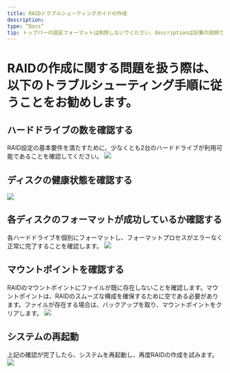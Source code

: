 ```yaml
---
title: RAIDトラブルシューティングガイドの作成
description:
type: “Docs”
tip: トップバーの固定フォーマットは削除しないでください、descriptionは記事の説明であり、未入力の場合は内容の最初の段落の文字を切り取ります
---
```

# RAIDの作成に関する問題を扱う際は、以下のトラブルシューティング手順に従うことをお勧めします。

## ハードドライブの数を確認する
RAID設定の基本要件を満たすために、少なくとも2台のハードドライブが利用可能であることを確認してください。
![](https://manage.icewhale.io/api/static/docs/1722484339854_image.png)
## ディスクの健康状態を確認する
![](https://manage.icewhale.io/api/static/docs/1722484363590_image.png)
## 各ディスクのフォーマットが成功しているか確認する
各ハードドライブを個別にフォーマットし、フォーマットプロセスがエラーなく正常に完了することを確認します。
![](https://manage.icewhale.io/api/static/docs/1722484386621_image.png)
## マウントポイントを確認する
RAIDのマウントポイントにファイルが既に存在しないことを確認します。マウントポイントは、RAIDのスムーズな構成を確保するために空である必要があります。ファイルが存在する場合は、バックアップを取り、マウントポイントをクリアします。
![](https://manage.icewhale.io/api/static/docs/1722484409099_image.png)
## システムの再起動
上記の確認が完了したら、システムを再起動し、再度RAIDの作成を試みます。
![](https://manage.icewhale.io/api/static/docs/1722484430867_image.png)